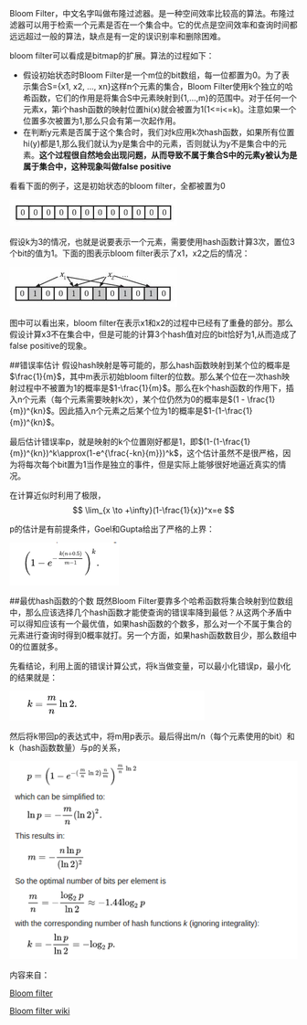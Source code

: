 Bloom Filter，中文名字叫做布隆过滤器。是一种空间效率比较高的算法。布隆过滤器可以用于检索一个元素是否在一个集合中。它的优点是空间效率和查询时间都远远超过一般的算法，缺点是有一定的误识别率和删除困难。

bloom filter可以看成是bitmap的扩展。算法的过程如下：

+ 假设初始状态时Bloom Filter是一个m位的bit数组，每一位都置为0。为了表示集合S={x1, x2, ..., xn}这样n个元素的集合，Bloom Filter使用k个独立的哈希函数，它们的作用是将集合S中元素映射到{1,...,m}的范围中。对于任何一个元素x，第i个hash函数的映射位置hi(x)就会被置为1(1<=i<=k)。注意如果一个位置多次被置为1,那么只会有第一次起作用。
+ 在判断y元素是否属于这个集合时，我们对k应用k次hash函数，如果所有位置hi(y)都是1,那么我们就认为y是集合中的元素，否则就认为y不是集合中的元素。**这个过程很自然地会出现问题，从而导致不属于集合S中的元素y被认为是属于集合中，这种现象叫做false positive**

看看下面的例子，这是初始状态的bloom filter，全都被置为0

![](img/bloom_init.jpg)

假设k为3的情况，也就是说要表示一个元素，需要使用hash函数计算3次，置位3个bit的值为1。下面的图表示bloom filter表示了x1，x2之后的情况：

![](img/bloom_x1_x2.jpg)

图中可以看出来，bloom filter在表示x1和x2的过程中已经有了重叠的部分。那么假设计算x3不在集合中，但是可能的计算3个hash值对应的bit恰好为1,从而造成了false positive的现象。

##错误率估计
假设hash映射是等可能的，那么hash函数映射到某个位的概率是$\frac{1}{m}$，其中m表示初始bloom filter的位数。那么某个位在一次hash映射过程中不被置为1的概率是$1-\frac{1}{m}$。那么在k个hash函数的作用下，插入n个元素（每个元素需要映射k次），某个位仍然为0的概率是$(1 - \frac{1}{m})^{kn}$。因此插入n个元素之后某个位为1的概率是$1-(1-\frac{1}{m})^{kn}$。

最后估计错误率p，就是映射的k个位置刚好都是1，即$(1-(1-\frac{1}{m})^{kn})^k\approx(1-e^{\frac{-kn}{m}})^k$，这个估计虽然不是很严格，因为将每次每个bit置为1当作是独立的事件，但是实际上能够很好地逼近真实的情况。

在计算近似时利用了极限，
$$
\lim_{x \to +\infty}(1-\frac{1}{x})^x=e
$$

p的估计是有前提条件，Goel和Gupta给出了严格的上界：

![](img/bloomfilter_formula3.png)

##最优hash函数的个数
既然Bloom Filter要靠多个哈希函数将集合映射到位数组中，那么应该选择几个hash函数才能使查询的错误率降到最低？从这两个矛盾中可以得知应该有一个最优值，如果hash函数的个数多，那么对一个不属于集合的元素进行查询时得到0概率就打。另一个方面，如果hash函数数目少，那么数组中0的位置就多。

先看结论，利用上面的错误计算公式，将k当做变量，可以最小化错误p，最小化的结果就是：

![](img/bloomfilter_formula1.png)

然后将k带回p的表达式中，将m用p表示。最后得出m/n（每个元素使用的bit）和k（hash函数数量）与p的关系，

![](img/bloomfilter_formula2.png)



内容来自：

[Bloom filter](https://www.kancloud.cn/kancloud/the-art-of-programming/41619)

[Bloom filter wiki](https://en.wikipedia.org/wiki/Bloom_filter)